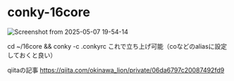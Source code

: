 # conky-16core

![Screenshot from 2025-05-07 19-54-14](https://github.com/user-attachments/assets/9f312b26-b2fc-4325-bc51-d40fa102bb98)

cd ~/16core && conky -c .conkyrc
これで立ち上げ可能（coなどのaliasに設定しておくと良い）

qiitaの記事
https://qiita.com/okinawa_lion/private/06da6797c20087492fd9
